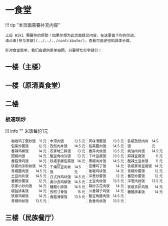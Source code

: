 # 一食堂

!!! tip "本页面需要补充内容"

    上应 Wiki 需要你的帮助！如果你想为此页面提交内容，在这里留下你的印迹，
    请点击[参与贡献](../../../contribute/)，查看可选途径和具体步骤。

    针对食堂菜单，我们会提供菜单拍照，只要帮忙打字就行！

## 一楼（主楼）


## 一楼（原清真食堂）


## 二楼

### 极速现炒

!!! info ""
    米饭每份1元

<style>
[dir="ltr"] .md-typeset .canteen-menu,
[dir="ltr"] .md-typeset .canteen-menu > li { margin-left: 0; }
[dir="rtl"] .md-typeset .canteen-menu,
[dir="rtl"] .md-typeset .canteen-menu > li { margin-right: 0; }
.canteen-menu { column-width: 10em; column-rule: 1px dashed #9E9E9E; font-size: .7rem; }
.canteen-menu > li { display: flex; align-items: flex-end; }
.canteen-menu > li > .name { flex-grow: 1; }
</style>

<ul class="canteen-menu">
<li><span class="name">咖喱鸡丁蛋炒饭</span>	<span class="price">11 元</span></li>
<li><span class="name">包菜炒蛋饭</span>	<span class="price">12 元</span></li>
<li><span class="name">香辣鸡柳饭</span>	<span class="price">14 元</span></li>
<li><span class="name">回锅肉饭</span>	<span class="price">14 元</span></li>
<li><span class="name">香菇滑鸡饭</span>	<span class="price">14 元</span></li>
<li><span class="name">铁板肉沫粉丝饭</span>	<span class="price">14 元</span></li>
<li><span class="name">青椒腊肉饭</span>	<span class="price">14.5 元</span></li>
<li><span class="name">土豆肉片饭</span>	<span class="price">14.5 元</span></li>
<li><span class="name">香肠炒蛋饭</span>	<span class="price">12 元</span></li>
<li><span class="name">农家小炒肉饭</span>	<span class="price">14 元</span></li>
<li><span class="name">椒盐排条饭</span>	<span class="price">14 元</span></li>
<li><span class="name">铁板鸡柳饭</span>	<span class="price">14 元</span></li>
<li><span class="name">青椒肉丝饭</span>	<span class="price">13.5 元</span></li>
<li><span class="name">木须肉饭</span>	<span class="price">13.5 元</span></li>
<li><span class="name">孜然肉片饭</span>	<span class="price">14.5 元</span></li>
<li><span class="name">农家地三鲜饭</span>	<span class="price">13 元</span></li>
<li><span class="name">酸豆角肉沫饭</span>	<span class="price">13 元</span></li>
<li><span class="name">铁板手撕包菜饭</span>	<span class="price">14 元</span></li>
<li><span class="name">干煸<ruby>豇<rp>（</rp><rt>jiāng</rt><rp>）</rp></ruby>豆肉丝饭</span>	<span class="price">14.5 元</span></li>
<li><span class="name">日式炸鸡块饭</span>	<span class="price">14.5 元</span></li>
<li><span class="name">奥尔良鸡柳饭</span>	<span class="price">14.5 元</span></li>
<li><span class="name">糖醋小排饭</span>	<span class="price">14.5 元</span></li>
<li><span class="name">孜然寸骨饭</span>	<span class="price">15 元</span></li>
<li><span class="name">香菇滑蛋饭</span>	<span class="price">13.5 元</span></li>
<li><span class="name">风味滑蛋饭</span>	<span class="price">13.5 元</span></li>
<li><span class="name">包菜腊肉饭</span>	<span class="price">14.5 元</span></li>
<li><span class="name">香芹肉丝饭</span>	<span class="price">13.5 元</span></li>
<li><span class="name">千叶豆腐饭</span>	<span class="price">13.5 元</span></li>
<li><span class="name">黑椒肉片饭</span>	<span class="price">14.5 元</span></li>
<li><span class="name">宫爆鸡丁饭</span>	<span class="price">14 元</span></li>
<li><span class="name">咖喱鸡块饭</span>	<span class="price">14 元</span></li>
<li><span class="name">洋葱炒蛋饭</span>	<span class="price">12 元</span></li>
<li><span class="name">土豆肉丝饭</span>	<span class="price">13.5 元</span></li>
<li><span class="name">辣炒五花肉饭</span>	<span class="price">14 元</span></li>
<li><span class="name">川香辣子鸡饭</span>	<span class="price">14 元</span></li>
<li><span class="name">酸豆角腊肉饭</span>	<span class="price">14.5 元</span></li>
<li><span class="name">鱼香肉丝饭</span>	<span class="price">13.5 元</span></li>
<li><span class="name">铁板孜然肉片饭</span>	<span class="price">14.5 元</span></li>
<li><span class="name">蚝油肉片饭</span>	<span class="price">14.5 元</span></li>
<li><span class="name">麻辣豆腐饭</span>	<span class="price">11 元</span></li>
<li><span class="name">酸辣土豆丝饭</span>	<span class="price">11 元</span></li>
<li><span class="name">铁板家常豆腐饭</span>	<span class="price">14 元</span></li>
<li><span class="name">青椒炒蛋饭</span>	<span class="price">12 元</span></li>
<li><span class="name">番茄炒蛋饭</span>	<span class="price">12 元</span></li>
<li><span class="name">洋葱肉丝饭</span>	<span class="price">13.5 元</span></li>
<li><span class="name">铁板手<ruby>扒<rp>（</rp><rt>pá</rt><rp>）</rp></ruby>鸡饭</span>	<span class="price">14 元</span></li>
<li><span class="name">糖醋排条饭</span>	<span class="price">14 元</span></li>
</ul>

## 三楼（民族餐厅）
